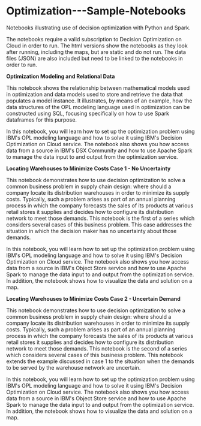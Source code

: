 # Optimization---Sample-Notebooks
Notebooks illustrating use of decision optimization with Python and Spark.

The notebooks require a valid subscription to Decision Optimization on Cloud in order to run. The html versions show the notebooks as they look after running, including the maps, but are static and do not run. The data files (JSON) are also included but need to be linked to the notebooks in order to run.

<b>Optimization Modeling and Relational Data</b>

This notebook shows the relationship between mathematical models used in optimization and data models used to store and retrieve the data that populates a model instance. It illustrates, by means of an example, how the data structures of the OPL modeling language used in optimization can be constructed using SQL, focusing specifically on how to use Spark dataframes for this purpose.

In this notebook, you will learn how to set up the optimization problem using IBM's OPL modeling language and how to solve it using IBM's Decision Optimization on Cloud service. The notebook also shows you how access data from a source in IBM's DSX Community and how to use Apache Spark to manage the data input to and output from the optimization service.

<b>Locating Warehouses to Minimize Costs Case 1 - No Uncertainty</b>

This notebook demonstrates how to use decision optimization to solve a common business problem in supply chain design: where should a company locate its distribution warehouses in order to minimize its supply costs. Typically, such a problem arises as part of an annual planning process in which the company forecasts the sales of its products at various retail stores it supplies and decides how to configure its distribution network to meet those demands. This notebook is the first of a series which considers several cases of this business problem. This case addresses the situation in which the decision maker has no uncertainty about those demands.

In this notebook, you will learn how to set up the optimization problem using IBM's OPL modeling language and how to solve it using IBM's Decision Optimization on Cloud service. The notebook also shows you how access data from a source in IBM's Object Store service and how to use Apache Spark to manage the data input to and output from the optimization service. In addition, the notebook shows how to visualize the data and solution on a map.

<b>Locating Warehouses to Minimize Costs Case 2 - Uncertain Demand</b>

This notebook demonstrates how to use decision optimization to solve a common business problem in supply chain design: where should a company locate its distribution warehouses in order to minimize its supply costs. Typically, such a problem arises as part of an annual planning process in which the company forecasts the sales of its products at various retail stores it supplies and decides how to configure its distribution network to meet those demands. This notebook is the second of a series which considers several cases of this business problem. This notebook extends the example discussed in case 1 to the situation when the demands to be served by the warehouse network are uncertain.

In this notebook, you will learn how to set up the optimization problem using IBM's OPL modeling language and how to solve it using IBM's Decision Optimization on Cloud service. The notebook also shows you how access data from a source in IBM's Object Store service and how to use Apache Spark to manage the data input to and output from the optimization service. In addition, the notebook shows how to visualize the data and solution on a map.
